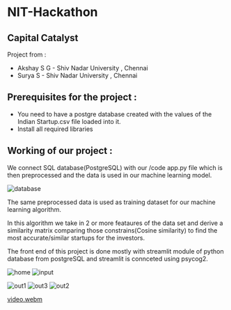 # NIT-Hackathon
## Capital Catalyst

Project from : 
* Akshay S G - Shiv Nadar University , Chennai
* Surya S - Shiv Nadar University , Chennai

## Prerequisites for the project : 
 * You need to have a postgre database created with the values of the Indian Startup.csv file loaded into it.
 * Install all required libraries

## Working of our project : 

We connect SQL database(PostgreSQL) with our /code app.py file which is then preprocessed and the data is used in our machine learning model.

![database](https://user-images.githubusercontent.com/83088512/211532057-1fb18478-0465-4716-b91c-2ceb020e52a2.png)


The same preprocessed data is used as training dataset for our machine learning algorithm.

In this algorithm we take in 2 or more feataures of the data set and derive a similarity matrix comparing those constrains(Cosine similarity) to find the most accurate/similar startups for the investors.

The front end of this project is done mostly with streamlit module of python database from postgreSQL and streamlit is connceted using psycog2.

![home](https://user-images.githubusercontent.com/83088512/211532226-546939b5-8866-4722-985d-9f2f33c6316b.png)
![input](https://user-images.githubusercontent.com/83088512/211532229-c9966eba-b858-4bfa-819f-b1e4a4ca9da0.png)

![out1](https://user-images.githubusercontent.com/83088512/211532207-efce8580-a2d4-4454-8993-92a0e848b9b7.png)
![out3](https://user-images.githubusercontent.com/83088512/211532211-32e5e04e-56a5-4b6c-a232-3b189083d96a.png)
![out2](https://user-images.githubusercontent.com/83088512/211532215-a9f22e5e-a11f-4c18-9f01-3de583057d2b.png)


[video.webm](https://user-images.githubusercontent.com/83088512/211532306-14f1d26a-7c98-4495-af32-9b90445d13df.webm)
